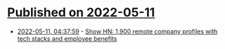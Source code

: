 # [Published on 2022-05-11](index.md)

* [2022-05-11, 04:37:59](https://news.ycombinator.com/item?id=31335904) - [Show HN: 1,900 remote company profiles with tech stacks and employee benefits](https://himalayas.app/companies)
